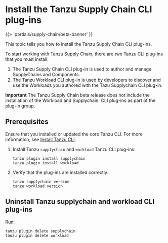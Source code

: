 # Install the Tanzu Supply Chain CLI plug-ins

{{> 'partials/supply-chain/beta-banner' }}

This topic tells you how to install the Tanzu Supply Chain CLI plug-ins.

To start working with Tanzu Supply Chain, there are two Tanzu CLI plug-ins that you must install:

1. The Tanzu Supply Chain CLI plug-in is used to author and manage SupplyChains and Components.
2. The Tanzu Workload CLI plug-in is used by developers to discover and use the Workloads you authored with the Tazu Supplychain CLI plug-in.

**Important** The Tanzu Supply Chain beta release does not include the installation of the Workload and Supplychain` CLI plug-ins as part of the plug-in group.

## Prerequisites

Ensure that you installed or updated the core Tanzu CLI. For more information, see [Install Tanzu CLI](../../../install-tanzu-cli.hbs.md#install-cli).

1. Install Tanzu `supplychain` and `workload` Tanzu CLI plug-ins:

    ```console
    tanzu plugin install supplychain
    tanzu plugin install workload
    ```

2. Verify that the plug-ins are installed correctly:

    ```console
    tanzu supplychain version
    tanzu workload version
    ```

## Uninstall Tanzu supplychain and workload CLI plug-ins

Run:

```console
tanzu plugin delete supplychain
tanzu plugin delete workload
```
